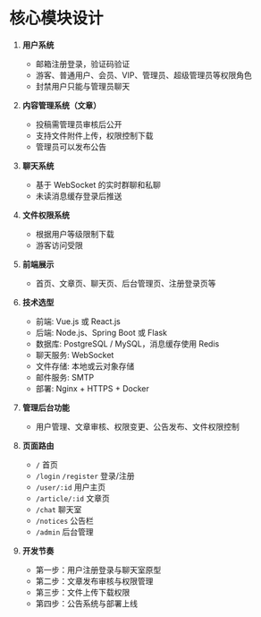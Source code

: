 # 核心模块设计

1. **用户系统**
   - 邮箱注册登录，验证码验证
   - 游客、普通用户、会员、VIP、管理员、超级管理员等权限角色
   - 封禁用户只能与管理员聊天

2. **内容管理系统（文章）**
   - 投稿需管理员审核后公开
   - 支持文件附件上传，权限控制下载
   - 管理员可以发布公告

3. **聊天系统**
   - 基于 WebSocket 的实时群聊和私聊
   - 未读消息缓存登录后推送

4. **文件权限系统**
   - 根据用户等级限制下载
   - 游客访问受限

5. **前端展示**
   - 首页、文章页、聊天页、后台管理页、注册登录页等

6. **技术选型**
   - 前端: Vue.js 或 React.js
   - 后端: Node.js、Spring Boot 或 Flask
   - 数据库: PostgreSQL / MySQL，消息缓存使用 Redis
   - 聊天服务: WebSocket
   - 文件存储: 本地或云对象存储
   - 邮件服务: SMTP
   - 部署: Nginx + HTTPS + Docker

7. **管理后台功能**
   - 用户管理、文章审核、权限变更、公告发布、文件权限控制

8. **页面路由**
   - `/` 首页
   - `/login` `/register` 登录/注册
   - `/user/:id` 用户主页
   - `/article/:id` 文章页
   - `/chat` 聊天室
   - `/notices` 公告栏
   - `/admin` 后台管理

9. **开发节奏**
   - 第一步：用户注册登录与聊天室原型
   - 第二步：文章发布审核与权限管理
   - 第三步：文件上传下载权限
   - 第四步：公告系统与部署上线
